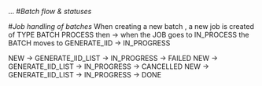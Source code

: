...
#*Batch flow & statuses*

#*Job handling of batches*
When creating a new batch , a new job is created of TYPE BATCH PROCESS
then -> when the JOB goes to IN_PROCESS the BATCH moves to GENERATE_IID -> IN_PROGRESS
 
 
NEW -> GENERATE_IID_LIST -> IN_PROGRESS -> FAILED 
NEW -> GENERATE_IID_LIST -> IN_PROGRESS -> CANCELLED
NEW -> GENERATE_IID_LIST -> IN_PROGRESS -> DONE

